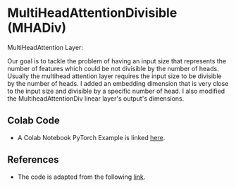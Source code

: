 # MultiHeadAttentionDivisible (MHADiv)
MultiHeadAttention Layer: 


Our goal is to tackle the problem of having an input size that represents the number of features which could be not divisible by the number of heads. Usually the multihead attention layer requires the input size to be divisible by the number of heads. I added an embedding dimension that is very close to the input size and divisible by a specific number of head. I also modified the MultiheadAttentionDiv linear layer's output's dimensions. 


## Colab Code

- A Colab Notebook PyTorch Example is linked [here](https://colab.research.google.com/drive/1hVluyhBqicHS3I9lfqwhe57IP92zrurj?usp=sharing).

## References

- The code is adapted from the following [link](https://lightning.ai/docs/pytorch/stable/notebooks/course_UvA-DL/05-transformers-and-MH-attention.html#Set-Anomaly-Detection). 

